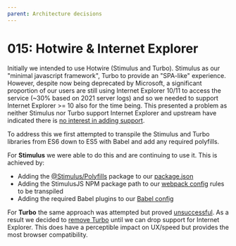 ```yaml
---
parent: Architecture decisions
---
```


# 015: Hotwire & Internet Explorer

Initially we intended to use Hotwire (Stimulus and Turbo). Stimulus as our "minimal javascript framework", Turbo to provide an "SPA-like" experience. However, despite now being deprecated by Microsoft, a significant proportion of our users are still using Internet Explorer 10/11 to access the service (~30% based on 2021 server logs) and so we needed to support Internet Explorer >= 10 also for the time being. This presented a problem as neither Stimulus nor Turbo support Internet Explorer and upstream have indicated there is [no interest in adding support](https://github.com/hotwired/hotwire-rails/issues/32).

To address this we first attempted to transpile the Stimulus and Turbo libraries from ES6 down to ES5 with Babel and add any required polyfills.

For **Stimulus** we were able to do this and are continuing to use it. This is achieved by:

- Adding the [@Stimulus/Polyfills](https://www.npmjs.com/package/@stimulus/polyfills) package to our [package.json](https://github.com/communitiesuk/submit-social-housing-lettings-and-sales-data/blob/main/package.json#L12)
- Adding the StimulusJS NPM package path to our [webpack config](https://github.com/communitiesuk/submit-social-housing-lettings-and-sales-data/blob/main/webpack.config.js#L23) rules to be transpiled
- Adding the required Babel plugins to our [Babel config](https://github.com/communitiesuk/submit-social-housing-lettings-and-sales-data/blob/main/babel.config.js#L34)

For **Turbo** the same approach was attempted but proved [unsuccessful](https://github.com/communitiesuk/submit-social-housing-lettings-and-sales-data/pull/430). As a result we decided to [remove Turbo](https://github.com/communitiesuk/submit-social-housing-lettings-and-sales-data/pull/406) until we can drop support for Internet Explorer. This does have a perceptible impact on UX/speed but provides the most browser compatibility. 
